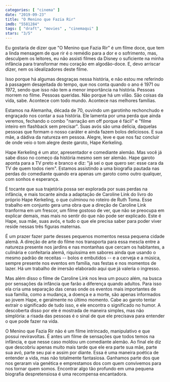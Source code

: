 ```yaml
---
categories: [ "cinema" ]
date: "2019-09-23"
title: "O Menino que Fazia Rir"
imdb: "5581284"
tags: [ "draft", "movies" , "cinemaqui" ]
stars: "3/5"
---
```

Eu gostaria de dizer que "O Menino que Fazia Rir" é um filme doce, que tem a linda mensagem de que rir é o remédio para a dor e o sofrimento, mas, desculpem os leitores, eu não assisti filmes da Disney o suficiente na minha infância para transformar meu coração em algodão-doce. E, devo arriscar dizer, nem os idealizadores deste filme.

Isso porque há algumas desgraças nessa história, e não estou me referindo à passagem desajeitada do tempo, que nos conta quando o ano é 1971 ou 1972, sendo que isso não tem a menor importância na história. Pessoas morrem no filme. Pessoas queridas. Não porque há um vilão. São coisas da vida, sabe. Acontece com todo mundo. Acontece nas melhores famílias.

Estamos na Alemanha, década de 70, ouvindo um garotinho rechonchudo e engraçado nos contar a sua história. Ele lamenta por uma perda que ainda veremos, fechando o combo "narração em off porque é fácil" e "filme inteiro em flashback sem precisar". Suas avós são uma delícia, daquelas pessoas que formam o nosso caráter e ainda fazem bolos deliciosos. E sua mãe, a dádiva da natureza em pessoa. Alegre, leve e que nos faz concluir de onde veio o tom alegre deste garoto, Hape Kerkeling.

Hape Kerkeling é um ator, apresentador e comediante alemão. Mas você já sabe disso no começo da história mesmo sem ser alemão. Hape garoto aponta para a TV preto e branco e diz: "já sei o que quero ser: esse cara da TV de quem todos riem". Estamos assistindo a uma biografia pautada nas perdas do comediante quando era apenas um garoto como outro qualquer, com sonhos e esperança.

É tocante que sua trajetória possa ser explorada por suas perdas na infância, e mais tocante ainda a adaptação de Caroline Link do livro do próprio Hape Kerkeling, o que culminou no roteiro de Ruth Toma. Esse trabalho em conjunto gera uma obra que a direção de Caroline Link tranforma em um frescor, um filme gostoso de ver, que não se preocupa em explicar demais, mas mais no sentir do que não pode ser explicado. Este é Hape, sua mãe, suas avós, e tudo o que ele precisa saber para poder viver reside nessas três figuras maternas.

É um prazer fazer parte desses pequenos momentos nessa pequena cidade alemã. A direção de arte do filme nos transporta para essa mescla entre a natureza presente nos jardins e nas montanhas que cercam os habitantes, a culinária e confeitaria alemã, riquíssima em sabores ainda que usando o mesmo padrão de receitas -- bolos e embutidos -- e a cerveja e a música, sempre presente nos eventos em família, nas festas e nos momentos de lazer. Há um trabalho de imersão elaborado aqui que já valeria o ingresso.

Mas além disso o filme de Caroline Link nos leva um pouco além, na busca por sensações da infância que farão a diferença quando adultos. Para isso ela cria uma separação das cenas onde os eventos mais importantes de sua família, como a mudança, a doença e a morte, são apenas informados ao jovem Hape, e geralmente no último momento. Cabe ao garoto tentar extrair o significado de tudo isso, e ele encontra o significado no humor. A descoberta disso por ele é mostrada de maneira simples, mas não simplória: a risada das pessoas é o sinal de que ele precisava para entender o que pode fazer na vida.

O Menino que Fazia Rir não é um filme intrincado, manipulativo e que possui reviravoltas. É antes um filme de sensações que todos temos na infância, e que nesse caso moldou um comediante alemão. Ao final ele diz que descobriu apenas muito mais tarde que ele era parte sua mãe, parte sua avó, parte seu pai e assim por diante. Essa é uma maneira poética de entender a vida, mas não totalmente fantasiosa. Ganhamos parte dos que nos geraram via genética e emprestamos dos com quem convivemos para nos tornar quem somos. Encontrar algo tão profundo em uma pequena biografia despretensiosa é uma recompensa encantadora.
